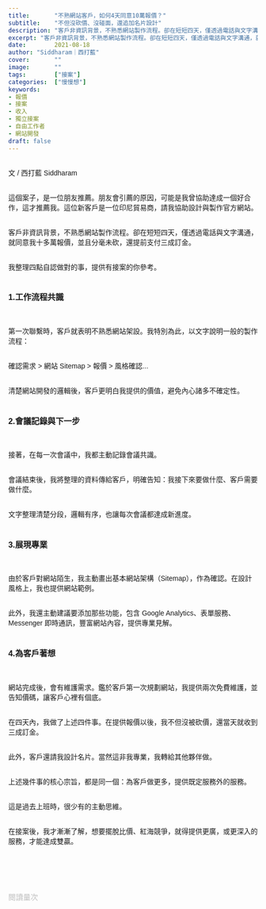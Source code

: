 ```yaml
---
title:       "不熟網站客戶，如何4天同意10萬報價？"
subtitle:    "不但沒砍價、沒碰面，還追加名片設計"
description: "客戶非資訊背景，不熟悉網站製作流程。卻在短短四天，僅透過電話與文字溝通，就同意我十多萬報價，並且分毫未砍，還提前支付三成訂金..."
excerpt: "客戶非資訊背景，不熟悉網站製作流程。卻在短短四天，僅透過電話與文字溝通，就同意我十多萬報價，並且分毫未砍，還提前支付三成訂金..."
date:        2021-08-18
author: "Siddharam｜西打藍"
cover:       ""
image:       ""
tags:        ["接案"]
categories:  ["慢慢想"]
keywords:
- 報價
- 接案
- 收入
- 獨立接案
- 自由工作者
- 網站開發
draft: false
---
```


<article style="font-family: 'Noto Sans TC', '微軟正黑體', sans-serif; font-weight: 300;">

<br>文 / 西打藍 Siddharam<br><br>

這個案子，是一位朋友推薦。朋友會引薦的原因，可能是我曾協助達成一個好合作，這才推薦我。這位新客戶是一位印尼貿易商，請我協助設計與製作官方網站。<br><br>

客戶非資訊背景，不熟悉網站製作流程。卻在短短四天，僅透過電話與文字溝通，就同意我十多萬報價，並且分毫未砍，還提前支付三成訂金。<br><br>

我整理四點自認做對的事，提供有接案的你參考。<br><br>


<h3 class="article-h1-color">1.工作流程共識</h3><br>

第一次聯繫時，客戶就表明不熟悉網站架設。我特別為此，以文字說明一般的製作流程：<br><br>

確認需求 > 網站 Sitemap > 報價 > 風格確認...<br><br>

清楚網站開發的邏輯後，客戶更明白我提供的價值，避免內心諸多不確定性。<br><br>


<h3 class="article-h1-color">2.會議記錄與下一步</h3><br>

接著，在每一次會議中，我都主動記錄會議共識。<br><br>

會議結束後，我將整理的資料傳給客戶，明確告知：我接下來要做什麼、客戶需要做什麼。<br><br>

文字整理清楚分段，邏輯有序，也讓每次會議都達成新進度。<br><br>



<h3 class="article-h1-color">3.展現專業</h3><br>

由於客戶對網站陌生，我主動畫出基本網站架構（Sitemap），作為確認。在設計風格上，我也提供網站範例。<br><br>

此外，我還主動建議要添加那些功能，包含 Google Analytics、表單服務、Messenger 即時通訊，豐富網站內容，提供專業見解。<br><br>


<h3 class="article-h1-color">4.為客戶著想</h3><br>

網站完成後，會有維護需求。鑑於客戶第一次規劃網站，我提供兩次免費維護，並告知價碼，讓客戶心裡有個底。<br><br>

在四天內，我做了上述四件事。在提供報價以後，我不但沒被砍價，還當天就收到三成訂金。<br><br>

此外，客戶還請我設計名片。當然這非我專業，我轉給其他夥伴做。<br><br>

上述幾件事的核心宗旨，都是同一個：為客戶做更多，提供既定服務外的服務。<br><br>

這是過去上班時，很少有的主動思維。<br><br>

在接案後，我才漸漸了解，想要擺脫比價、紅海競爭，就得提供更廣，或更深入的服務，才能達成雙贏。<br><br>




<br><br><br>

</article>

<div style="color: #bfbfbf; font-size: 15px;" id="busuanzi_container_page_pv">
  閱讀量<span id="busuanzi_value_page_pv"></span>次
</div>

<script src="../../js/post.js"></script>




